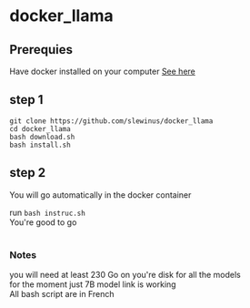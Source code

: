 # docker_llama

## Prerequies

Have docker installed on your computer [See here](https://docs.docker.com/engine/install/ubuntu/)


## step 1

```
git clone https://github.com/slewinus/docker_llama
cd docker_llama
bash download.sh 
bash install.sh
```

## step 2 

You will go automatically in the docker container

run `bash instruc.sh` <br>
You're good to go

#
### Notes

you will need at least 230 Go on you're disk for all the models <br>
for the moment just 7B model link is working<br>
All bash script are in French


